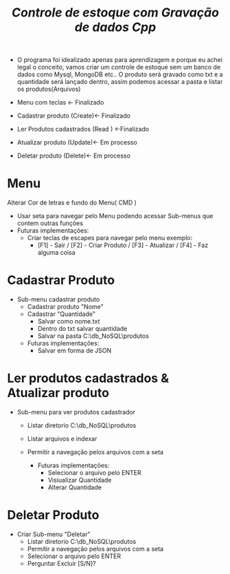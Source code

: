 *<h1 align="center">Controle de estoque com Gravação de dados Cpp</h1><br>*

* O programa foi idealizado apenas para aprendizagem e porque eu achei legal o conceito, vamos criar um controle de estoque sem um banco de dados como Mysql, MongoDB etc.. O produto será gravado como txt e a quantidade será lançado dentro, assim podemos acessar a pasta e listar os produtos(Arquivos)<br>

 * Menu com teclas                   <- Finalizado
 * Cadastrar produto         (Create)<- Finalizado
 * Ler Produtos cadastrados  (Read  ) <-Finalizado
 * Atualizar produto         (Update)<- Em processo
 * Deletar produto           (Delete)<- Em processo<br>

<h1>Menu</h1>

Alterar Cor de letras e fundo do Menu( CMD )
* Usar seta para navegar pelo Menu podendo acessar Sub-menus que contem outras funções<br>
* Futuras implementações:<br>
  * Criar teclas de escapes para navegar pelo menu exemplo:<br>
    * [F1] - Sair / [F2] - Criar Produto / [F3] - Atualizar / [F4] - Faz alguma coisa<br>

<h1>Cadastrar Produto</h1>

* Sub-menu cadastrar produto
  * Cadastrar produto "Nome"
  * Cadastrar "Quantidade"
    * Salvar como nome.txt
    * Dentro do txt salvar quantidade
    * Salvar na pasta C:\db_NoSQL\produtos
  * Futuras implementações:
    * Salvar em forma de JSON

<h1>Ler produtos cadastrados & Atualizar produto</h1>

* Sub-menu para ver produtos cadastrador
  * Listar diretorio C:\db_NoSQL\produtos
  * Listar arquivos e indexar
  * Permitir a navegação pelos arquivos com a seta<br>
  
    * Futuras implementações:
      * Selecionar o arquivo pelo ENTER
      * Visiualizar Quantidade
      * Alterar Quantidade

<h1>Deletar Produto</h1>

* Criar Sub-menu "Deletar"
  * Listar diretorio C:\db_NoSQL\produtos
  * Permitir a navegação pelos arquivos com a seta
  * Selecionar o arquivo pelo ENTER
  * Perguntar Excluir [S/N]?
  
